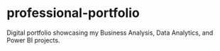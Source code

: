 # professional-portfolio
Digital portfolio showcasing my Business Analysis, Data Analytics, and Power BI projects.
